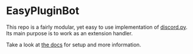 # EasyPluginBot
This repo is a fairly modular, yet easy to use implementation of
[discord.py][dpy].
Its main purpose is to work as an extension handler.

Take a look at [the docs][ghpages] for setup and more information.

[ghpages]: https://FourInchKnife.github.io/EasyPluginBot "EasyPluginBot docs"
[dpy]: https://discordpy.readthedocs.io "discord.py docs" 
